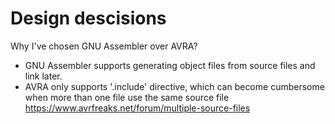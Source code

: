 # Design descisions

Why I've chosen GNU Assembler over AVRA?

* GNU Assembler supports generating object files from source files and link later.
* AVRA only supports '.include' directive, which can become cumbersome when more than one file use the same source file
https://www.avrfreaks.net/forum/multiple-source-files

